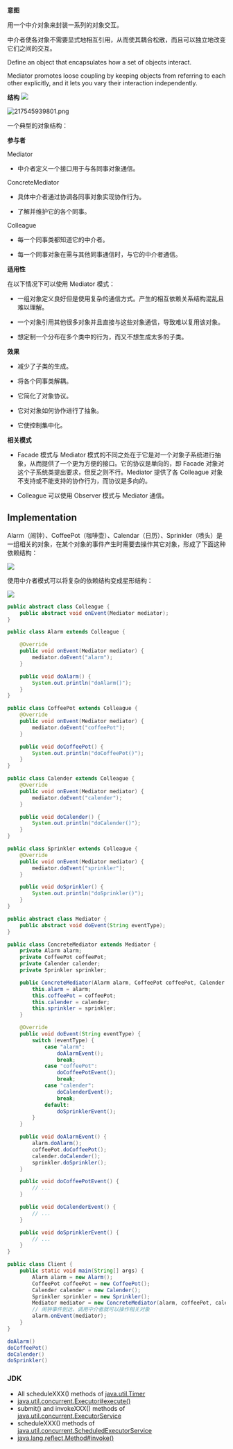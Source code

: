 **意图**

用一个中介对象来封装一系列的对象交互。

中介者使各对象不需要显式地相互引用，从而使其耦合松散，而且可以独立地改变它们之间的交互。

Define an object that encapsulates how a set of objects interact.

Mediator promotes loose coupling by keeping objects from referring to each other
explicitly, and it lets you vary their interaction independently.

**结构**
![](image/2021-04-10-15-46-30.png)

![217545939801.png](media/7425d22312c40949be9309f07a4f5078.png)

一个典型的对象结构：

**参与者**

Mediator

-   中介者定义一个接口用于与各同事对象通信。

ConcreteMediator

-   具体中介者通过协调各同事对象实现协作行为。

-   了解并维护它的各个同事。

Colleague

-   每一个同事类都知道它的中介者。

-   每一个同事对象在需与其他同事通信时，与它的中介者通信。

**适用性**

在以下情况下可以使用 Mediator 模式：

-   一组对象定义良好但是使用复杂的通信方式。产生的相互依赖关系结构混乱且难以理解。

-   一个对象引用其他很多对象并且直接与这些对象通信，导致难以复用该对象。

-   想定制一个分布在多个类中的行为，而又不想生成太多的子类。

**效果**

-   减少了子类的生成。

-   将各个同事类解耦。

-   它简化了对象协议。

-   它对对象如何协作进行了抽象。

-   它使控制集中化。

**相关模式**

-   Facade 模式与 Mediator
    模式的不同之处在于它是对一个对象子系统进行抽象，从而提供了一个更为方便的接口。它的协议是单向的，即
    Facade 对象对这个子系统类提出要求，但反之则不行。Mediator 提供了各 Colleague
    对象不支持或不能支持的协作行为，而协议是多向的。

-   Colleague 可以使用 Observer 模式与 Mediator 通信。


## Implementation

Alarm（闹钟）、CoffeePot（咖啡壶）、Calendar（日历）、Sprinkler（喷头）是一组相关的对象，在某个对象的事件产生时需要去操作其它对象，形成了下面这种依赖结构：

![](image/2021-04-10-15-45-52.png)

使用中介者模式可以将复杂的依赖结构变成星形结构：

![](image/2021-04-10-15-45-58.png)

```java
public abstract class Colleague {
    public abstract void onEvent(Mediator mediator);
}
```

```java
public class Alarm extends Colleague {

    @Override
    public void onEvent(Mediator mediator) {
        mediator.doEvent("alarm");
    }

    public void doAlarm() {
        System.out.println("doAlarm()");
    }
}
```

```java
public class CoffeePot extends Colleague {
    @Override
    public void onEvent(Mediator mediator) {
        mediator.doEvent("coffeePot");
    }

    public void doCoffeePot() {
        System.out.println("doCoffeePot()");
    }
}
```

```java
public class Calender extends Colleague {
    @Override
    public void onEvent(Mediator mediator) {
        mediator.doEvent("calender");
    }

    public void doCalender() {
        System.out.println("doCalender()");
    }
}
```

```java
public class Sprinkler extends Colleague {
    @Override
    public void onEvent(Mediator mediator) {
        mediator.doEvent("sprinkler");
    }

    public void doSprinkler() {
        System.out.println("doSprinkler()");
    }
}
```

```java
public abstract class Mediator {
    public abstract void doEvent(String eventType);
}
```

```java
public class ConcreteMediator extends Mediator {
    private Alarm alarm;
    private CoffeePot coffeePot;
    private Calender calender;
    private Sprinkler sprinkler;

    public ConcreteMediator(Alarm alarm, CoffeePot coffeePot, Calender calender, Sprinkler sprinkler) {
        this.alarm = alarm;
        this.coffeePot = coffeePot;
        this.calender = calender;
        this.sprinkler = sprinkler;
    }

    @Override
    public void doEvent(String eventType) {
        switch (eventType) {
            case "alarm":
                doAlarmEvent();
                break;
            case "coffeePot":
                doCoffeePotEvent();
                break;
            case "calender":
                doCalenderEvent();
                break;
            default:
                doSprinklerEvent();
        }
    }

    public void doAlarmEvent() {
        alarm.doAlarm();
        coffeePot.doCoffeePot();
        calender.doCalender();
        sprinkler.doSprinkler();
    }

    public void doCoffeePotEvent() {
        // ...
    }

    public void doCalenderEvent() {
        // ...
    }

    public void doSprinklerEvent() {
        // ...
    }
}
```

```java
public class Client {
    public static void main(String[] args) {
        Alarm alarm = new Alarm();
        CoffeePot coffeePot = new CoffeePot();
        Calender calender = new Calender();
        Sprinkler sprinkler = new Sprinkler();
        Mediator mediator = new ConcreteMediator(alarm, coffeePot, calender, sprinkler);
        // 闹钟事件到达，调用中介者就可以操作相关对象
        alarm.onEvent(mediator);
    }
}
```

```java
doAlarm()
doCoffeePot()
doCalender()
doSprinkler()
```

### JDK

- All scheduleXXX() methods of [java.util.Timer](http://docs.oracle.com/javase/8/docs/api/java/util/Timer.html)
- [java.util.concurrent.Executor#execute()](http://docs.oracle.com/javase/8/docs/api/java/util/concurrent/Executor.html#execute-java.lang.Runnable-)
- submit() and invokeXXX() methods of [java.util.concurrent.ExecutorService](http://docs.oracle.com/javase/8/docs/api/java/util/concurrent/ExecutorService.html)
- scheduleXXX() methods of [java.util.concurrent.ScheduledExecutorService](http://docs.oracle.com/javase/8/docs/api/java/util/concurrent/ScheduledExecutorService.html)
- [java.lang.reflect.Method#invoke()](http://docs.oracle.com/javase/8/docs/api/java/lang/reflect/Method.html#invoke-java.lang.Object-java.lang.Object...-)
